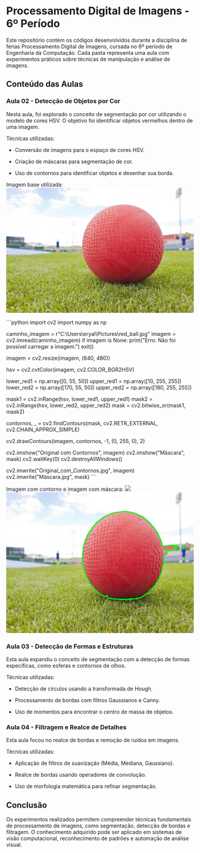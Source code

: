 # Processamento Digital de Imagens - 6º Período

Este repositório contém os códigos desenvolvidos durante a disciplina de férias Processamento Digital de Imagens, cursada no 6º período de Engenharia da Computação. Cada pasta representa uma aula com experimentos práticos sobre técnicas de manipulação e análise de imagens.

## Conteúdo das Aulas

### Aula 02 - Detecção de Objetos por Cor

Nesta aula, foi explorado o conceito de segmentação por cor utilizando o modelo de cores HSV. O objetivo foi identificar objetos vermelhos dentro de uma imagem.

Técnicas utilizadas:

- Conversão de imagens para o espaço de cores HSV.

- Criação de máscaras para segmentação de cor.

- Uso de contornos para identificar objetos e desenhar sua borda.


Imagem base utilizada:
<img src="/Aula-02/red_ball.jpg">

´´´python
import cv2
import numpy as np

caminho_imagem = r"C:\Users\eryal\Pictures\red_ball.jpg"
imagem = cv2.imread(caminho_imagem)
if imagem is None:
    print("Erro: Não foi possível carregar a imagem.")
    exit()

imagem = cv2.resize(imagem, (640, 480))

hsv = cv2.cvtColor(imagem, cv2.COLOR_BGR2HSV)

lower_red1 = np.array([0, 55, 50])
upper_red1 = np.array([10, 255, 255])
lower_red2 = np.array([170, 55, 50])
upper_red2 = np.array([180, 255, 255])

mask1 = cv2.inRange(hsv, lower_red1, upper_red1)
mask2 = cv2.inRange(hsv, lower_red2, upper_red2)
mask = cv2.bitwise_or(mask1, mask2)

contornos, _ = cv2.findContours(mask, cv2.RETR_EXTERNAL, cv2.CHAIN_APPROX_SIMPLE)

cv2.drawContours(imagem, contornos, -1, (0, 255, 0), 2)

cv2.imshow("Original com Contornos", imagem)
cv2.imshow("Máscara", mask)
cv2.waitKey(0)
cv2.destroyAllWindows()

cv2.imwrite("Original_com_Contornos.jpg", imagem)
cv2.imwrite("Máscara.jpg", mask)
´´´

Imagem com contorno e imagem com máscara:
<img src="/Aula-02/Máscara.jpg">
<img src="/Aula-02/Original_com_Contornos.jpg">


### Aula 03 - Detecção de Formas e Estruturas

Esta aula expandiu o conceito de segmentação com a detecção de formas específicas, como esferas e contornos de olhos.

Técnicas utilizadas:

- Detecção de círculos usando a transformada de Hough.

- Processamento de bordas com filtros Gaussianos e Canny.

- Uso de momentos para encontrar o centro de massa de objetos.

### Aula 04 - Filtragem e Realce de Detalhes

Esta aula focou no realce de bordas e remoção de ruídos em imagens.

Técnicas utilizadas:

- Aplicação de filtros de suavização (Média, Mediana, Gaussiano).

- Realce de bordas usando operadores de convolução.

- Uso de morfologia matemática para refinar segmentação.

## Conclusão

Os experimentos realizados permitem compreender técnicas fundamentais de processamento de imagens, como segmentação, detecção de bordas e filtragem. O conhecimento adquirido pode ser aplicado em sistemas de visão computacional, reconhecimento de padrões e automação de análise visual.
